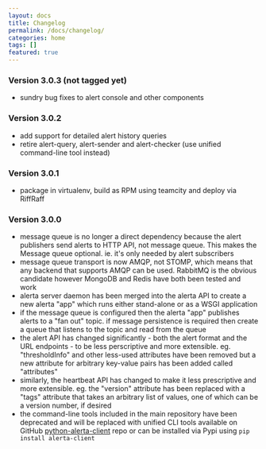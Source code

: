 ```yaml
---
layout: docs
title: Changelog
permalink: /docs/changelog/
categories: home
tags: []
featured: true
---
```


### Version 3.0.3 (not tagged yet)

<ul>
  <li>sundry bug fixes to alert console and other components</li>
</ul>

### Version 3.0.2

<ul>
  <li>add support for detailed alert history queries</li>
  <li>retire alert-query, alert-sender and alert-checker (use unified command-line tool instead)</li>
</ul>

### Version 3.0.1

<ul>
  <li>package in virtualenv, build as RPM using teamcity and deploy via RiffRaff</li>
</ul>

### Version 3.0.0

<ul>
  <li>message queue is no longer a direct dependency because the
  alert publishers send alerts to HTTP API, not message queue. This makes
  the Message queue optional. ie. it's only needed by alert subscribers</li>
  <li>message queue transport is now AMQP, not STOMP, which means that any backend that supports AMQP can be used. RabbitMQ is the obvious candidate however MongoDB and Redis have both been tested and work
  <li>alerta server daemon has been merged into the alerta API to create a new alerta "app" which runs either stand-alone or as a WSGI application</li>
  <li>if the message queue is configured then the alerta "app" publishes alerts to a "fan out" topic. if message persistence is required then create a queue that listens to the topic and read from the queue</li>
  <li>the alert API has changed significantly - both the alert format and the URL endpoints - to be less perscriptive and more extensible. eg. "thresholdInfo" and other less-used attributes have been removed but a new attribute for arbitrary key-value pairs has been added called "attributes"</li>
  <li>similarly, the heartbeat API has changed to make it less prescriptive and more extensible. eg. the "version" attribute has been replaced with a "tags" attribute that takes an arbitrary list of values, one of which can be a version number, if desired</li>
  <li>the command-line tools included in the main repository have been deprecated and will be replaced with unified CLI tools available on GitHub <a href="https://github.com/alerta/python-alerta-client">python-alerta-client</a> repo or can be installed via Pypi using <code>pip install alerta-client</code>
</ul>
